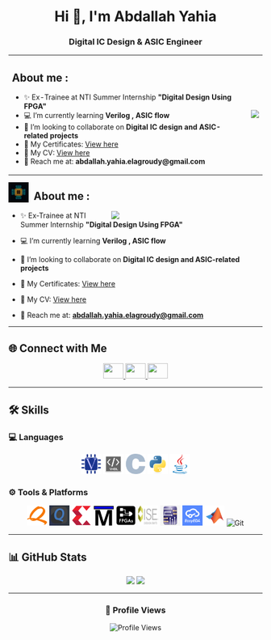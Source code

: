<h1 align="center">Hi 👋, I'm Abdallah Yahia</h1>
<h3 align="center"> Digital IC Design & ASIC Engineer</h3>

<table>
  <tr>
    <td>
      <h2>About me :</h2>
      <ul>
        <li>✨ Ex-Trainee at NTI Summer Internship <b>"Digital Design Using FPGA"</b></li>
        <li>💻 I’m currently learning <b>Verilog , ASIC flow</b></li>
        <li>🤝 I’m looking to collaborate on <b>Digital IC design and ASIC-related projects</b></li>
        <li>📌 My Certificates: <a href="https://drive.google.com/drive/folders/1PSKc5ty9PWCybV36b8lyjOq-8tHzMy70?usp=sharing">View here</a></li>
        <li>📄 My CV: <a href="https://drive.google.com/file/d/1LP-78kMHdRtCHeAtxfA4K2KVZfv0Vb1u/view?usp=sharing">View here</a></li>
        <li>📢 Reach me at: <b>abdallah.yahia.elagroudy@gmail.com</b></li>
      </ul>
    </td>
    <td>
      <img src="https://clipart-library.com/img/2091643.gif" width="300px">
    </td>
  </tr>
</table>

<p>
  <img align="left" src="neon_chip_fast.gif" width="40px" style="margin-right:10px;"/>
  <h2> About me :</h2>
</p>

<picture> 
  <img align="right" src="https://clipart-library.com/img/2091643.gif" width="300px">
</picture>

- ✨ Ex-Trainee at NTI Summer Internship **"Digital Design Using FPGA"**

- 💻 I’m currently learning **Verilog , ASIC flow**

- 🤝 I’m looking to collaborate on **Digital IC design and ASIC-related projects**

- 📌 My Certificates: [View here](https://drive.google.com/drive/folders/1PSKc5ty9PWCybV36b8lyjOq-8tHzMy70?usp=sharing)

- 📄 My CV: [View here](https://drive.google.com/file/d/1LP-78kMHdRtCHeAtxfA4K2KVZfv0Vb1u/view?usp=sharing)

- 📢 Reach me at: **abdallah.yahia.elagroudy@gmail.com**

---

## 🌐 Connect with Me  

<p align="center">
  <a href="https://www.linkedin.com/in/abdallah-yahia" target="_blank">
    <img src="https://raw.githubusercontent.com/rahuldkjain/github-profile-readme-generator/master/src/images/icons/Social/linked-in-alt.svg" height="30" width="40" />
  </a>
  <a href="https://www.facebook.com/abdallah.yahia.545913" target="_blank">
    <img src="https://raw.githubusercontent.com/rahuldkjain/github-profile-readme-generator/master/src/images/icons/Social/facebook.svg" height="30" width="40" />
  </a>
  <a href="https://wa.me/201554438814" target="_blank">
    <img src="https://img.icons8.com/ios-filled/50/25D366/whatsapp--v1.png" height="30" width="40" />
  </a>
</p>  

---

## 🛠 Skills  

### 💻 Languages  
<p align="center">
  <code><img src="verilog.png" alt="Verilog" width="40" height="40"/></code>
  <code><img src="vhdl.png" alt="VHDL" width="40" height="40"/></code>
  <code><img src="https://raw.githubusercontent.com/devicons/devicon/master/icons/c/c-original.svg" width="40" height="40" /></code>
  <code><img src="https://raw.githubusercontent.com/devicons/devicon/master/icons/python/python-original.svg" width="40" height="40"/></code>
  <code><img src="https://raw.githubusercontent.com/devicons/devicon/master/icons/java/java-original.svg" width="40" height="40"/></code>
</p>  

### ⚙ Tools & Platforms  
<p align="center">
  <code><img src="QuestaSim.png" alt="QuestaSim" width="40" height="40"/></code>
  <code><img src="Questa-Lint.png" alt="Questa Lint" width="40" height="40"/></code>
  <code><img src="Vivado.png" alt="Vivado" width="40" height="40"/></code>
  <code><img src="ModelSim.png" alt="ModelSim" width="40" height="40"/></code>
  <code><img src="FPGA.png" alt="Vivado" width="40" height="40"/></code>
  <code><img src="ise.png" alt="ISE Design Suite" width="40" height="40"/></code>
  <code><img src="multi.png" alt="Multisim" width="40" height="40"/></code>
  <code><img src="easyeda-thumbnail.png" alt="EasyEDA" width="40" height="40"/></code>
  <code><img src="https://raw.githubusercontent.com/devicons/devicon/master/icons/matlab/matlab-original.svg" alt="MATLAB" width="40" height="40"/></code>
  <img src="https://user-images.githubusercontent.com/64439609/212556802-77a65ec1-aa71-4272-b603-1a57d1914678.png" width="40" height="40" alt="Git"/>
</p>  

---

## 📊 GitHub Stats  

<p align="center">
  <img src="https://github-readme-stats.vercel.app/api?username=Abdallah-Yahia&show_icons=true&theme=tokyonight" height="180px"/>
  <img src="https://github-readme-stats.vercel.app/api/top-langs/?username=Abdallah-Yahia&layout=compact&theme=tokyonight" height="180px"/>
</p>

--- 
<h3 align="center">👀 Profile Views</h3>

<p align="center">
  <img src="https://komarev.com/ghpvc/?username=Abdallah-Yahia&style=for-the-badge" alt="Profile Views" />
</p>
